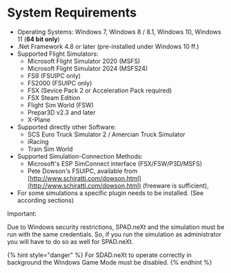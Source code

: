 # System Requirements

* Operating Systems: Windows 7, Windows 8 / 8.1, Windows 10, Windows 11 (**64 bit only**)
* .Net Framework 4.8 or later (pre-installed under Windows 10 ff.)
* Supported Flight Simulators:
  * Microsoft Flight Simulator 2020 (MSFS)
  * Microsoft Flight Simulator 2024 (MSFS24)
  * FS9 (FSUIPC only)
  * FS2000 (FSUIPC only)
  * FSX (Sevice Pack 2 or Acceleration Pack required)
  * FSX Steam Edition
  * Flight Sim World (FSW)
  * Prepar3D v2.3 and later
  * X-Plane&#x20;
* Supported directly other Software:
  * SCS Euro Truck Simulator 2 / Amercian Truck Simulator
  * iRacing
  * Train Sim World
* Supported Simulation-Connection Methods:
  * Microsoft's ESP SimConnect interface (FSX/FSW/P3D/MSFS)
  * Pete Dowson's FSUIPC, available from [http://www.schiratti.com/dowson.html](http://www.schiratti.com/dowson.html) (freeware is sufficient),
* For some simulations a specific plugin needs to be installed. (See according sections)

Important:

Due to Windows security restrictions, SPAD.neXt and the simulation must be run with the same credentials. So, if you run the simulation as administrator you will have to do so as well for SPAD.neXt.

{% hint style="danger" %}
For SDAD.neXt to operate correctly in background the Windows Game Mode must be disabled.
{% endhint %}

